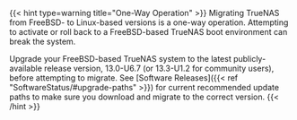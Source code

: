 &NewLine;

{{< hint type=warning title="One-Way Operation" >}}
Migrating TrueNAS from FreeBSD- to Linux-based versions is a one-way operation.
Attempting to activate or roll back to a FreeBSD-based TrueNAS boot environment can break the system.

Upgrade your FreeBSD-based TrueNAS system to the latest publicly-available release version, 13.0-U6.7 (or 13.3-U1.2 for community users), before attempting to migrate.
See [Software Releases]({{< ref "SoftwareStatus/#upgrade-paths" >}}) for current recommended update paths to make sure you download and migrate to the correct version.
{{< /hint >}}
